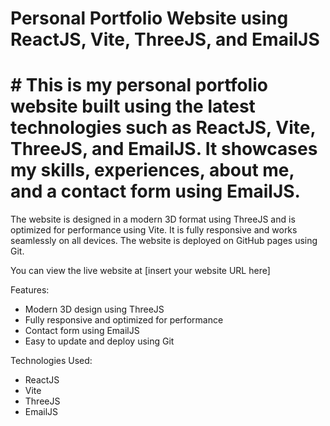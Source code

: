 # Personal Portfolio Website using ReactJS, Vite, ThreeJS, and EmailJS

# # This is my personal portfolio website built using the latest technologies such as ReactJS, Vite, ThreeJS, and EmailJS. It showcases my skills, experiences, about me, and a contact form using EmailJS. 

The website is designed in a modern 3D format using ThreeJS and is optimized for performance using Vite. It is fully responsive and works seamlessly on all devices. The website is deployed on GitHub pages using Git.

You can view the live website at [insert your website URL here]

Features:
- Modern 3D design using ThreeJS
- Fully responsive and optimized for performance
- Contact form using EmailJS
- Easy to update and deploy using Git

Technologies Used:
- ReactJS
- Vite
- ThreeJS
- EmailJS


